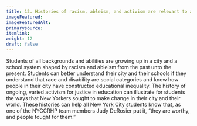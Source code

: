 ```yaml
---
title: 12. Histories of racism, ableism, and activism are relevant to all students.
imageFeatured: 
imageFeaturedAlt:
primarysource: 
itemlink: 
weight: 12
draft: false
---
```


Students of all backgrounds and abilities are growing up in a city and a school system shaped by racism and ableism from the past unto the present. Students can better understand their city and their schools if they understand that race and disability are social categories and know how people in their city have constructed educational inequality. The history of ongoing, varied activism for justice in education can illustrate for students the ways that New Yorkers sought to make change in their city and their world. These histories can help all New York City students know that, as one of the NYCCRHP team members Judy DeRosier put it, “they are worthy, and people fought for them.”
